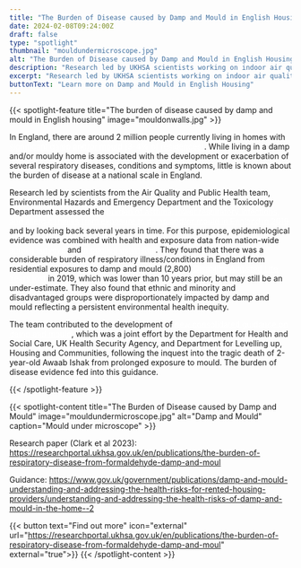 ```yaml
---
title: "The Burden of Disease caused by Damp and Mould in English Housing"
date: 2024-02-08T09:24:00Z
draft: false
type: "spotlight"
thumbnail: "mouldundermicroscope.jpg"
alt: "The Burden of Disease caused by Damp and Mould in English Housing"
description: "Research led by UKHSA scientists working on indoor air quality found that there was a considerable burden of respiratory illness in England from residential damp and mould. This work has since fed into new government guidance on the health risks of damp and mould for the housing sector."
excerpt: "Research led by UKHSA scientists working on indoor air quality found that there was a considerable burden of respiratory illness in England from residential damp and mould. This work has since fed into new government guidance on the health risks of damp and mould for the housing sector."
buttonText: "Learn more on Damp and Mould in English Housing"
---
```


{{< spotlight-feature title="The burden of disease caused by damp and mould in English housing" image="mouldonwalls.jpg" >}}
<p>In England, there are around 2 million people currently living in homes with <a style="color:white;" href="https://www.gov.uk/government/statistics/english-housing-survey-2021-to-2022-headline-report">significant damp and/or mould (3-4% of residences)</a>. While living in a damp and/or mouldy home is associated with the development or exacerbation of several respiratory diseases, conditions and symptoms, little is known about the burden of disease at a national scale in England.</p>

<p>Research led by scientists from the Air Quality and Public Health team, Environmental Hazards and Emergency Department and the Toxicology Department assessed the <a style="color:white;" href="https://researchportal.ukhsa.gov.uk/en/publications/the-burden-of-respiratory-disease-from-formaldehyde-damp-and-moul">burden of asthma, lower respiratory infections, and allergic rhinitis from exposure to damp and/or mould in England in 2019</a> and by looking back several years in time. For this purpose, epidemiological evidence was combined with health and exposure data from nation-wide <a style="color:white;" href="https://www.gov.uk/government/collections/english-housing-survey">annual surveys</a> and <a style="color:white;" href="https://vizhub.healthdata.org/gbd-results/">modelled estimates</a>. They found that there was a considerable burden of respiratory illness/conditions in England from residential exposures to damp and mould (2,800) <a style="color:white;" href="https://www.who.int/data/gho/indicator-metadata-registry/imr-details/158#:~:text=Definition%3A-,One%20DALY%20represents%20the%20loss%20of%20the%20equivalent%20of%20one,health%20condition%20in%20a%20population">Disability Adjusted Life Years lost</a> in 2019, which was lower than 10 years prior, but may still be an under-estimate. They also found that ethnic and minority and disadvantaged groups were disproportionately impacted by damp and mould reflecting a persistent environmental health inequity.</p>

<p>The team contributed to the development of <a style="color:white;" href="https://www.gov.uk/government/publications/damp-and-mould-understanding-and-addressing-the-health-risks-for-rented-housing-providers/understanding-and-addressing-the-health-risks-of-damp-and-mould-in-the-home--2">new consolidated guidance on damp and mould</a>, which was a joint effort by the Department for Health and Social Care, UK Health Security Agency, and Department for Levelling up, Housing and Communities, following the inquest into the tragic death of 2-year-old Awaab Ishak from prolonged exposure to mould. The burden of disease evidence fed into this guidance.</p>
{{< /spotlight-feature >}}

{{< spotlight-content title="The Burden of Disease caused by Damp and Mould" image="mouldundermicroscope.jpg" alt="Damp and Mould" caption="Mould under microscope" >}}
<p>Research paper (Clark et al 2023): <a href="https://researchportal.ukhsa.gov.uk/en/publications/the-burden-of-respiratory-disease-from-formaldehyde-damp-and-moul">https://researchportal.ukhsa.gov.uk/en/publications/the-burden-of-respiratory-disease-from-formaldehyde-damp-and-moul</a></p>

<p>Guidance: <a href="https://www.gov.uk/government/publications/damp-and-mould-understanding-and-addressing-the-health-risks-for-rented-housing-providers/understanding-and-addressing-the-health-risks-of-damp-and-mould-in-the-home--2">https://www.gov.uk/government/publications/damp-and-mould-understanding-and-addressing-the-health-risks-for-rented-housing-providers/understanding-and-addressing-the-health-risks-of-damp-and-mould-in-the-home--2</a></p>

{{< button text="Find out more" icon="external" url="https://researchportal.ukhsa.gov.uk/en/publications/the-burden-of-respiratory-disease-from-formaldehyde-damp-and-moul" external="true">}}
{{< /spotlight-content >}}
